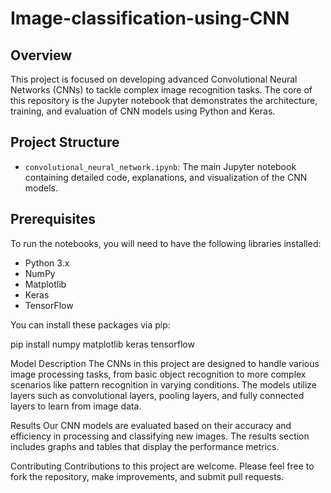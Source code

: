 # Image-classification-using-CNN

## Overview
This project is focused on developing advanced Convolutional Neural Networks (CNNs) to tackle complex image recognition tasks. The core of this repository is the Jupyter notebook that demonstrates the architecture, training, and evaluation of CNN models using Python and Keras.

## Project Structure
- `convolutional_neural_network.ipynb`: The main Jupyter notebook containing detailed code, explanations, and visualization of the CNN models.

## Prerequisites
To run the notebooks, you will need to have the following libraries installed:
- Python 3.x
- NumPy
- Matplotlib
- Keras
- TensorFlow

You can install these packages via pip:

pip install numpy matplotlib keras tensorflow

Model Description
The CNNs in this project are designed to handle various image processing tasks, from basic object recognition to more complex scenarios like pattern recognition in varying conditions. The models utilize layers such as convolutional layers, pooling layers, and fully connected layers to learn from image data.

Results
Our CNN models are evaluated based on their accuracy and efficiency in processing and classifying new images. The results section includes graphs and tables that display the performance metrics.

Contributing
Contributions to this project are welcome. Please feel free to fork the repository, make improvements, and submit pull requests.
